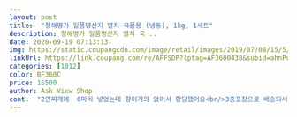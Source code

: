```yaml
---
layout: post 
title:  "청해명가 일품명산지 멸치 국물용 (냉동), 1kg, 1세트" 
description: 청해명가 일품명산지 멸치 국 ..
date: 2020-09-19 07:13:13 
img: https://static.coupangcdn.com/image/retail/images/2019/07/08/15/5/44bd7825-e0e7-4116-9c6e-9fa0f4ddfc11.jpg 
linkUrl: https://link.coupang.com/re/AFFSDP?lptag=AF3600438&subid=ahnPublicAsk&pageKey=255612142&itemId=801883747&vendorItemId=5037765948&traceid=V0-113-3a468dabd81f7b71 
categories: [1012] 
color: BF360C 
price: 16500 
author: Ask View Shop 
cont:  "2인찌개에  6마리 넣었는데 향이거의 없어서 황당했어요<br/>3중포장으로 배송되서 놀랐어요<br/>국거리용 멸치야 가정에서 많이들쓰시니<br/>멸치는 마트에서 보고 사야겠어요.<br/>.<br/><br/>멸치향도 너무 약하고  윤기도없고<br/>선물용으로  좋았습니다·<br/>신선도는별로에요<br/>실망입니다<br/>실용성또한 좋아서 good♥<br/>이정도면 가격에 비해<br/>제일 큰실망은 비린내가 많이나요.<br/>.<br/>.<br/><br/>찐덕거리고 오래된건지  실망했어요<br/>크기는 크지만 많이 부서지고 비늘도 그냥 벗겨져있기도하고.<br/>.<br/><br/>크기는 한데<br/>포장도  고급스러웠구요<br/>" 
---
```

